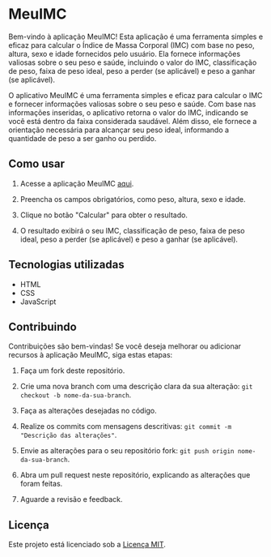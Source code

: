 # MeuIMC

Bem-vindo à aplicação MeuIMC! Esta aplicação é uma ferramenta simples e eficaz para calcular o Índice de Massa Corporal (IMC) com base no peso, altura, sexo e idade fornecidos pelo usuário. Ela fornece informações valiosas sobre o seu peso e saúde, incluindo o valor do IMC, classificação de peso, faixa de peso ideal, peso a perder (se aplicável) e peso a ganhar (se aplicável).

O aplicativo MeuIMC é uma ferramenta simples e eficaz para calcular o IMC e fornecer informações valiosas sobre o seu peso e saúde. Com base nas informações inseridas, o aplicativo retorna o valor do IMC, indicando se você está dentro da faixa considerada saudável. Além disso, ele fornece a orientação necessária para alcançar seu peso ideal, informando a quantidade de peso a ser ganho ou perdido.

## Como usar

1. Acesse a aplicação MeuIMC [aqui](https://dev-paixao.github.io/MeuIMC/).

2. Preencha os campos obrigatórios, como peso, altura, sexo e idade.

3. Clique no botão "Calcular" para obter o resultado.

4. O resultado exibirá o seu IMC, classificação de peso, faixa de peso ideal, peso a perder (se aplicável) e peso a ganhar (se aplicável).

## Tecnologias utilizadas

- HTML
- CSS
- JavaScript

## Contribuindo

Contribuições são bem-vindas! Se você deseja melhorar ou adicionar recursos à aplicação MeuIMC, siga estas etapas:

1. Faça um fork deste repositório.

2. Crie uma nova branch com uma descrição clara da sua alteração: `git checkout -b nome-da-sua-branch`.

3. Faça as alterações desejadas no código.

4. Realize os commits com mensagens descritivas: `git commit -m "Descrição das alterações"`.

5. Envie as alterações para o seu repositório fork: `git push origin nome-da-sua-branch`.

6. Abra um pull request neste repositório, explicando as alterações que foram feitas.

7. Aguarde a revisão e feedback.

## Licença

Este projeto está licenciado sob a [Licença MIT](https://opensource.org/licenses/MIT).
